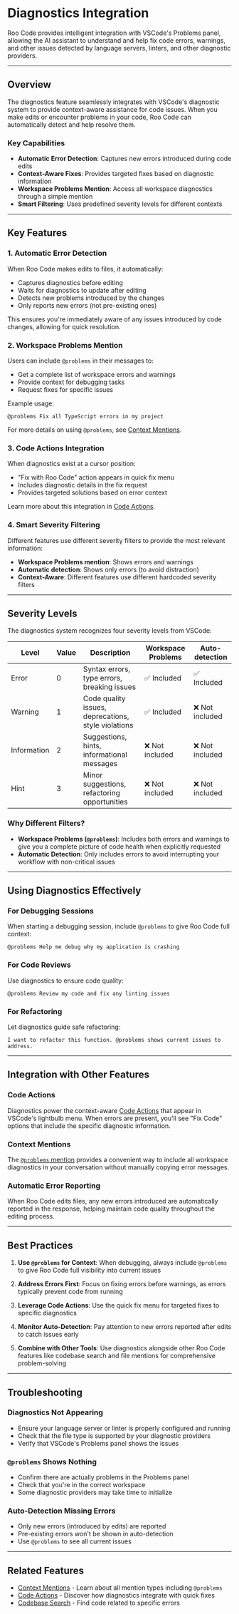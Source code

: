 # Diagnostics Integration

Roo Code provides intelligent integration with VSCode's Problems panel, allowing the AI assistant to understand and help fix code errors, warnings, and other issues detected by language servers, linters, and other diagnostic providers.

---

## Overview

The diagnostics feature seamlessly integrates with VSCode's diagnostic system to provide context-aware assistance for code issues. When you make edits or encounter problems in your code, Roo Code can automatically detect and help resolve them.

### Key Capabilities
- **Automatic Error Detection**: Captures new errors introduced during code edits
- **Context-Aware Fixes**: Provides targeted fixes based on diagnostic information
- **Workspace Problems Mention**: Access all workspace diagnostics through a simple mention
- **Smart Filtering**: Uses predefined severity levels for different contexts

---

## Key Features

### 1. Automatic Error Detection
When Roo Code makes edits to files, it automatically:
- Captures diagnostics before editing
- Waits for diagnostics to update after editing
- Detects new problems introduced by the changes
- Only reports new errors (not pre-existing ones)

This ensures you're immediately aware of any issues introduced by code changes, allowing for quick resolution.

### 2. Workspace Problems Mention
Users can include `@problems` in their messages to:
- Get a complete list of workspace errors and warnings
- Provide context for debugging tasks
- Request fixes for specific issues

Example usage:
```
@problems Fix all TypeScript errors in my project
```

For more details on using `@problems`, see [Context Mentions](/basic-usage/context-mentions#problems-mention).

### 3. Code Actions Integration
When diagnostics exist at a cursor position:
- "Fix with Roo Code" action appears in quick fix menu
- Includes diagnostic details in the fix request
- Provides targeted solutions based on error context

Learn more about this integration in [Code Actions](/features/code-actions#context-aware-actions).

### 4. Smart Severity Filtering
Different features use different severity filters to provide the most relevant information:
- **Workspace Problems mention**: Shows errors and warnings
- **Automatic detection**: Shows only errors (to avoid distraction)
- **Context-Aware**: Different features use different hardcoded severity filters

---

## Severity Levels

The diagnostics system recognizes four severity levels from VSCode:

| Level | Value | Description | Workspace Problems | Auto-detection |
|-------|-------|-------------|-------------------|----------------|
| Error | 0 | Syntax errors, type errors, breaking issues | ✅ Included | ✅ Included |
| Warning | 1 | Code quality issues, deprecations, style violations | ✅ Included | ❌ Not included |
| Information | 2 | Suggestions, hints, informational messages | ❌ Not included | ❌ Not included |
| Hint | 3 | Minor suggestions, refactoring opportunities | ❌ Not included | ❌ Not included |

### Why Different Filters?

- **Workspace Problems (`@problems`)**: Includes both errors and warnings to give you a complete picture of code health when explicitly requested
- **Automatic Detection**: Only includes errors to avoid interrupting your workflow with non-critical issues

---

## Using Diagnostics Effectively

### For Debugging Sessions
When starting a debugging session, include `@problems` to give Roo Code full context:
```
@problems Help me debug why my application is crashing
```

### For Code Reviews
Use diagnostics to ensure code quality:
```
@problems Review my code and fix any linting issues
```

### For Refactoring
Let diagnostics guide safe refactoring:
```
I want to refactor this function. @problems shows current issues to address.
```

---

## Integration with Other Features

### Code Actions
Diagnostics power the context-aware [Code Actions](/features/code-actions) that appear in VSCode's lightbulb menu. When errors are present, you'll see "Fix Code" options that include the specific diagnostic information.

### Context Mentions
The [`@problems` mention](/basic-usage/context-mentions#problems-mention) provides a convenient way to include all workspace diagnostics in your conversation without manually copying error messages.

### Automatic Error Reporting
When Roo Code edits files, any new errors introduced are automatically reported in the response, helping maintain code quality throughout the editing process.

---

## Best Practices

1. **Use `@problems` for Context**: When debugging, always include `@problems` to give Roo Code full visibility into current issues

2. **Address Errors First**: Focus on fixing errors before warnings, as errors typically prevent code from running

3. **Leverage Code Actions**: Use the quick fix menu for targeted fixes to specific diagnostics

4. **Monitor Auto-Detection**: Pay attention to new errors reported after edits to catch issues early

5. **Combine with Other Tools**: Use diagnostics alongside other Roo Code features like codebase search and file mentions for comprehensive problem-solving

---

## Troubleshooting

### Diagnostics Not Appearing
- Ensure your language server or linter is properly configured and running
- Check that the file type is supported by your diagnostic providers
- Verify that VSCode's Problems panel shows the issues

### `@problems` Shows Nothing
- Confirm there are actually problems in the Problems panel
- Check that you're in the correct workspace
- Some diagnostic providers may take time to initialize

### Auto-Detection Missing Errors
- Only new errors (introduced by edits) are reported
- Pre-existing errors won't be shown in auto-detection
- Use `@problems` to see all current issues

---

## Related Features

- [Context Mentions](/basic-usage/context-mentions) - Learn about all mention types including `@problems`
- [Code Actions](/features/code-actions) - Discover how diagnostics integrate with quick fixes
- [Codebase Search](/features/codebase-indexing) - Find code related to specific errors